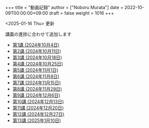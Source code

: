 +++
title = "動画記録"
author = ["Noboru Murata"]
date = 2022-10-09T00:00:00+09:00
draft = false
weight = 1016
+++

<span class="timestamp-wrapper"><span class="timestamp">&lt;2025-01-16 Thu&gt; </span></span> 更新

講義の進捗に合わせて追加します

-   [第1講 (2024年10月4日)](https://u-tokyo-ac-jp.zoom.us/rec/share/wVGzpxCui2uiQbrPf_kpBwOsDL13oIcGSjOAjv7cSz4hK9Yuxl0EvzqTLW_kbcJu.APVWLSozMn2nCmvc?startTime=1728028894000)
-   [第2講 (2024年10月11日)](https://u-tokyo-ac-jp.zoom.us/rec/share/g_oEK04oEeGB85ARxvEQ0a-II15Acqu_NOp_NSpLMXllGwlw13t_J8SapdK1hnfv.O_nn0M97ejkpNevi?startTime=1728633622000)
-   [第3講 (2024年10月18日)](https://u-tokyo-ac-jp.zoom.us/rec/share/g2sJbJPCLYZ9ffPF_QZQLqNJ-ZyJHfaN2FL5_Tr8G0iRKOd1DTrOB_Z8B0Nsu6GR.4uAfi4YjdwhX8Kk4?startTime=1729238416000)
-   [第4講 (2024年10月25日)](https://u-tokyo-ac-jp.zoom.us/rec/share/Ffm5o57-fsKDQ-NsxyQG3Ubjhbj0EZflj2UIyjw9UZup2CGOXiHmWbJVq0j4k0O_.ULB6P4mjy7H1irgx?startTime=1729842930000)
-   [第5講 (2024年11月1日)](https://u-tokyo-ac-jp.zoom.us/rec/share/UmbBq2xTQk_gs29YvZTJDqyQhY5unzW5YoZjscVVX2ZYgKsrLogeLmTjeUXJVJQr.WbRADRg1t8M8YniH?startTime=1730447731000)
-   [第6講 (2024年11月8日)](https://u-tokyo-ac-jp.zoom.us/rec/share/JRSNZMAi5LBc16HHEViC9SCiggqg8tT6BpGx3-PYzfj7Uarl-fsSKBAjzvB-N49a.ujhR559eYZVTDOHv?startTime=1731052533000)
-   [第7講 (2024年11月15日)](https://u-tokyo-ac-jp.zoom.us/rec/share/9dEk7q7Tz1dVNAbxhmTWE6vk4Ol7PQvVLgmorENofDSf1cE7onTjcEFYBqfZBLTP.-k-yuuE7kkOrT3LF?startTime=1731657358000)
-   [第8講 (2024年11月29日)](https://u-tokyo-ac-jp.zoom.us/rec/share/_c8LHP_nFNwwbzSK8svkD_kAklgO1Hc4vdlX1yuBj-n2OFn2DMBieuGzy3FiCs4q.jm1-PwTCpDna9CJY?startTime=1732867112000)
-   [第9講 (2024年12月6日)](https://u-tokyo-ac-jp.zoom.us/rec/share/bLbpHUiUn_etq2LZ5VmSvjVblU1VDgoiMhuMITds5OrTIeJiTnZTVV0H-56hdH13.WAMHksY6m5uyEDXr?startTime=1733471735000)
-   [第10講 (2024年12月13日)](https://u-tokyo-ac-jp.zoom.us/rec/share/RSGXwlpo0kakgY0oq5IBs7VJdvcXycDEpD6puSEx3cViKk9Y3QsmP9Xq4xt8S8MU.R0bsL9FaDinIm3Io?startTime=1734076583000)
-   [第11講 (2024年12月20日)](https://u-tokyo-ac-jp.zoom.us/rec/share/L4bIOXZmZFaf36kALcoSuLfM4vyDO-JioLMRzgaq3GAo8hzdSF5d8FVZl8Po5XF2.8kBTLEwMcHlYJViB?startTime=1734681338000)
-   [第12講 (2024年12月27日)](https://u-tokyo-ac-jp.zoom.us/rec/share/S6aURDAwk2laPMhrIF1Xye_leKYA13rpxNYcQRbwCMw4bOOzCL0kn-jNDWyd9SgL.l7-hiowImqeWliON?startTime=1735286202000)
-   [第13講 (2025年1月10日)](https://u-tokyo-ac-jp.zoom.us/rec/share/_0eCl97nxLlIixORwwpntvSxUMYksJXLZyU8HAitAGUnO6NP26lSe0CC7vi_f4LH.Upz6XLtZz7eOGrP9?startTime=1736495742000)
